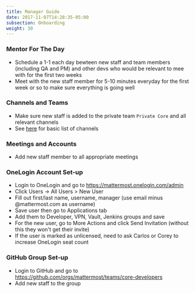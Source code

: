```yaml
---
title: Manager Guide
date: 2017-11-07T14:28:35-05:00
subsection: Onboarding
weight: 30
---
```


### Mentor For The Day
- Schedule a 1-1 each day bewteen new staff and team members (including QA and PM) and other devs who would be relevant to mee with for the first two weeks
- Meet with the new staff member for 5-10 minutes everyday for the first week or so to make sure everything is going well

### Channels and Teams
- Make sure new staff is added to the private team `Private Core` and all relevant channels
- See [here](/internal/onboarding/new-staff-guide#channels-and-teams) for basic list of channels

### Meetings and Accounts
- Add new staff member to all appropriate meetings

### OneLogin Account Set-up
- Login to OneLogin and go to https://mattermost.onelogin.com/admin
- Click Users -> All Users > New User
- Fill out first/last name, username, manager (use email minus @mattermost.com as username)
- Save user then go to Applications tab
- Add them to Developer, VPN, Vault, Jenkins groups and save
- For the new user, go to More Actions and click Send Invitation (without this they won't get their invite)
- If the user is marked as unlicensed, need to ask Carlos or Corey to increase OneLogin seat count

### GitHub Group Set-up
- Login to GitHub and go to https://github.com/orgs/mattermost/teams/core-developers 
- Add new staff to the group